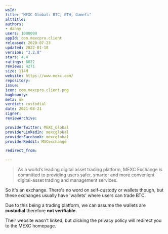 ```yaml
---
wsId: 
title: "MEXC Global: BTC, ETH, Gamefi"
altTitle: 
authors:
- danny
users: 1000000
appId: com.mexcpro.client
released: 2020-07-23
updated: 2022-01-18
version: "3.2.8"
stars: 4.4
ratings: 8022
reviews: 4271
size: 114M
website: https://www.mexc.com/
repository: 
issue: 
icon: com.mexcpro.client.png
bugbounty: 
meta: ok
verdict: custodial
date: 2021-08-21
signer: 
reviewArchive:

providerTwitter: MEXC_Global
providerLinkedIn: mexcglobal
providerFacebook: mexcglobal
providerReddit: MXCexchange

redirect_from:

---
```


> As a world’s leading digital asset trading platform, MEXC Exchange is committed to providing users safer, smarter and more convenient digital-asset trading and management services.

So it's an exchange. There's no word on self-custody or wallets though, but these exchanges usually have 'wallets' where users can trade BTC.

Due to this being a trading platform, we can assume the wallets are **custodial** therefore **not verifiable.**

Their website wasn't linked, but clicking the privacy policy will redirect you to the MEXC homepage.
